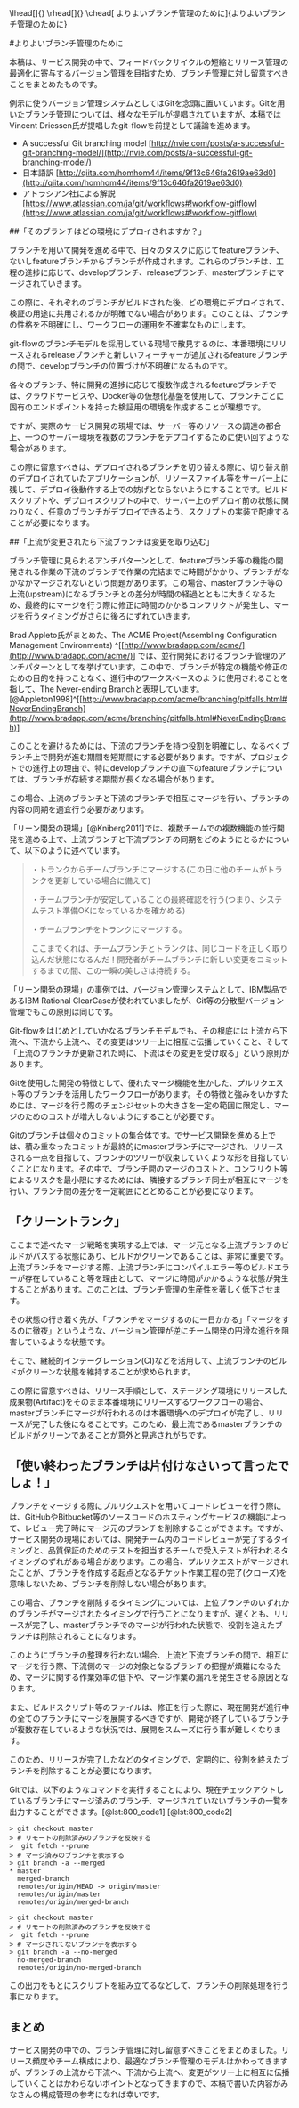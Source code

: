 \lhead[]{}
\rhead[]{}
\chead[ よりよいブランチ管理のために]{よりよいブランチ管理のために}

#よりよいブランチ管理のために

本稿は、サービス開発の中で、フィードバックサイクルの短縮とリリース管理の最適化に寄与するバージョン管理を目指すため、ブランチ管理に対し留意すべきことをまとめたものです。

例示に使うバージョン管理システムとしてはGitを念頭に置いています。Gitを用いたブランチ管理については、様々なモデルが提唱されていますが、本稿ではVincent Driessen氏が提唱したgit-flowを前提として議論を進めます。

- A successful Git branching model [http://nvie.com/posts/a-successful-git-branching-model/](http://nvie.com/posts/a-successful-git-branching-model/)
- 日本語訳 [http://qiita.com/homhom44/items/9f13c646fa2619ae63d0](http://qiita.com/homhom44/items/9f13c646fa2619ae63d0)
- アトラシアン社による解説 [https://www.atlassian.com/ja/git/workflows#!workflow-gitflow](https://www.atlassian.com/ja/git/workflows#!workflow-gitflow)

##「そのブランチはどの環境にデプロイされますか？」

ブランチを用いて開発を進める中で、日々のタスクに応じてfeatureブランチ、ないしfeatureブランチからブランチが作成されます。これらのブランチは、工程の進捗に応じて、developブランチ、releaseブランチ、masterブランチにマージされていきます。

この際に、それぞれのブランチがビルドされた後、どの環境にデプロイされて、検証の用途に共用されるかが明確でない場合があります。このことは、ブランチの性格を不明確にし、ワークフローの運用を不確実なものにします。

git-flowのブランチモデルを採用している現場で散見するのは、本番環境にリリースされるreleaseブランチと新しいフィーチャーが追加されるfeatureブランチの間で、developブランチの位置づけが不明確になるものです。

各々のブランチ、特に開発の進捗に応じて複数作成されるfeatureブランチでは、クラウドサービスや、Docker等の仮想化基盤を使用して、ブランチごとに固有のエンドポイントを持った検証用の環境を作成することが理想です。

ですが、実際のサービス開発の現場では、サーバー等のリソースの調達の都合上、一つのサーバー環境を複数のブランチをデプロイするために使い回すような場合があります。

この際に留意すべきは、デプロイされるブランチを切り替える際に、切り替え前のデプロイされていたアプリケーションが、リソースファイル等をサーバー上に残して、デプロイ後動作する上での妨げとならないようにすることです。ビルドスクリプトや、デプロイスクリプトの中で、サーバー上のデプロイ前の状態に関わりなく、任意のブランチがデプロイできるよう、スクリプトの実装で配慮することが必要になります。


##「上流が変更されたら下流ブランチは変更を取り込む」

ブランチ管理に見られるアンチパターンとして、featureブランチ等の機能の開発される作業の下流のブランチで作業の完結までに時間がかかり、ブランチがなかなかマージされないという問題があります。この場合、masterブランチ等の上流(upstream)になるブランチとの差分が時間の経過とともに大きくなるため、最終的にマージを行う際に修正に時間のかかるコンフリクトが発生し、マージを行うタイミングがさらに後ろにずれていきます。

Brad Appleto氏がまとめた、The ACME Project(Assembling Configuration Management Environments) ^[[http://www.bradapp.com/acme/](http://www.bradapp.com/acme/)] では、並行開発におけるブランチ管理のアンチパターンとしてを挙げています。この中で、ブランチが特定の機能や修正のための目的を持つことなく、進行中のワークスペースのように使用されることを指して、The Never-ending Branchと表現しています。[@Appleton1998]^[[http://www.bradapp.com/acme/branching/pitfalls.html#NeverEndingBranch](http://www.bradapp.com/acme/branching/pitfalls.html#NeverEndingBranch)]

このことを避けるためには、下流のブランチを持つ役割を明確にし、なるべくブランチ上で開発が進む期間を短期間にする必要があります。ですが、プロジェクトでの進行上の理由で、特にdevelopブランチの直下のfeatureブランチについては、ブランチが存続する期間が長くなる場合があります。

この場合、上流のブランチと下流のブランチで相互にマージを行い、ブランチの内容の同期を適宜行う必要があります。

「リーン開発の現場」[@Kniberg2011]では、複数チームでの複数機能の並行開発を進める上で、上流ブランチと下流ブランチの同期をどのようにとるかについて、以下のように述べています。

>	・トランクからチームブランチにマージする(この日に他のチームがトランクを更新している場合に備えて)
>
>	・チームブランチが安定していることの最終確認を行う(つまり、システムテスト準備OKになっているかを確かめる)
>
>	・チームブランチをトランクにマージする。
>
> ここまでくれば、チームブランチとトランクは、同じコードを正しく取り込んだ状態になるんだ！開発者がチームブランチに新しい変更をコミットするまでの間、この一瞬の美しさは持続する。

「リーン開発の現場」の事例では、バージョン管理システムとして、IBM製品であるIBM Rational ClearCaseが使われていましたが、Git等の分散型バージョン管理でもこの原則は同じです。

Git-flowをはじめとしていかなるブランチモデルでも、その根底には上流から下流へ、下流から上流へ、その変更はツリー上に相互に伝播していくこと、そして「上流のブランチが更新された時に、下流はその変更を受け取る」という原則があります。

Gitを使用した開発の特徴として、優れたマージ機能を生かした、プルリクエスト等のブランチを活用したワークフローがあります。その特徴と強みをいかすためには、マージを行う際のチェンジセットの大きさを一定の範囲に限定し、マージのためのコストが増大しないようにすることが必要です。

Gitのブランチは個々のコミットの集合体です。でサービス開発を進める上では、積み重なったコミットが最終的にmasterブランチにマージされ、リリースされる一点を目指して、ブランチのツリーが収束していくような形を目指していくことになります。その中で、ブランチ間のマージのコストと、コンフリクト等によるリスクを最小限にするためには、隣接するブランチ同士が相互にマージを行い、ブランチ間の差分を一定範囲にとどめることが必要になります。

## 「クリーントランク」

ここまで述べたマージ戦略を実現する上では、マージ元となる上流ブランチのビルドがパスする状態にあり、ビルドがクリーンであることは、非常に重要です。上流ブランチをマージする際、上流ブランチにコンパイルエラー等のビルドエラーが存在していること等を理由として、マージに時間がかかるような状態が発生することがあります。このことは、ブランチ管理の生産性を著しく低下させます。

その状態の行き着く先が、「ブランチをマージするのに一日かかる」「マージをするのに徹夜」というような、バージョン管理が逆にチーム開発の円滑な進行を阻害しているような状態です。

そこで、継続的インテーグレーション(CI)などを活用して、上流ブランチのビルドがクリーンな状態を維持することが求められます。

この際に留意すべきは、リリース手順として、ステージング環境にリリースした成果物(Artifact)をそのまま本番環境にリリースするワークフローの場合、masterブランチにマージが行われるのは本番環境へのデプロイが完了し、リリースが完了した後になることです。このため、最上流であるmasterブランチのビルドがクリーンであることが意外と見逃されがちです。

## 「使い終わったブランチは片付けなさいって言ったでしょ！」

ブランチをマージする際にプルリクエストを用いてコードレビューを行う際には、GitHubやBitbucket等のソースコードのホスティングサービスの機能によって、レビュー完了時にマージ元のブランチを削除することができます。ですが、サービス開発の現場においては、開発チーム内のコードレビューが完了するタイミングと、品質保証のためのテストを担当するチームで受入テストが行われるタイミングのずれがある場合があります。この場合、プルリクエストがマージされたことが、ブランチを作成する起点となるチケット作業工程の完了(クローズ)を意味しないため、ブランチを削除しない場合があります。

この場合、ブランチを削除するタイミングについては、上位ブランチのいずれかのブランチがマージされたタイミングで行うことになりますが、遅くとも、リリースが完了し、masterブランチでのマージが行われた状態で、役割を追えたブランチは削除されることになります。

このようにブランチの整理を行わない場合、上流と下流ブランチの間で、相互にマージを行う際、下流側のマージの対象となるブランチの把握が煩雑になるため、マージに関する作業効率の低下や、マージ作業の漏れを発生させる原因となります。

また、ビルドスクリプト等のファイルは、修正を行った際に、現在開発が進行中の全てのブランチにマージを展開するべきですが、開発が終了しているブランチが複数存在しているような状況では、展開をスムーズに行う事が難しくなります。

このため、リリースが完了したなどのタイミングで、定期的に、役割を終えたブランチを削除することが必要になります。

Gitでは、以下のようなコマンドを実行することにより、現在チェックアウトしているブランチにマージ済みのブランチ、マージされていないブランチの一覧を出力することができます。[@lst:800_code1] [@lst:800_code2]   


~~~~~~~{#lst:800_code1 caption="マージ済みのブランチを表示する操作例"}
> git checkout master
> # リモートの削除済みのブランチを反映する
>  git fetch --prune
> # マージ済みのブランチを表示する
> git branch -a --merged
* master
  merged-branch
  remotes/origin/HEAD -> origin/master
  remotes/origin/master
  remotes/origin/merged-branch
~~~~~~~


~~~~~~~{#lst:800_code2 caption="未マージのブランチを表示する操作例"}
> git checkout master
> # リモートの削除済みのブランチを反映する
>  git fetch --prune
> # マージされてないブランチを表示する
> git branch -a --no-merged
  no-merged-branch
  remotes/origin/no-merged-branch
~~~~~~~
この出力をもとにスクリプトを組み立てるなどして、ブランチの削除処理を行う事になります。

## まとめ

サービス開発の中での、ブランチ管理に対し留意すべきことをまとめました。リリース頻度やチーム構成により、最適なブランチ管理のモデルはかわってきますが、ブランチの上流から下流へ、下流から上流へ、変更がツリー上に相互に伝播していくことはかわらないポイントとなってきますので、本稿で書いた内容がみなさんの構成管理の参考になれば幸いです。



